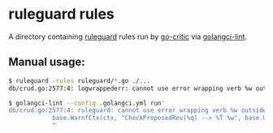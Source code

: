 # ruleguard rules

A directory containing [ruleguard](https://github.com/quasilyte/go-ruleguard) rules run by [go-critic](https://github.com/go-critic/go-critic) via [golangci-lint](https://golangci-lint.run/).

## Manual usage:

```sh
$ ruleguard -rules ruleguard/*.go ./...
db/crud.go:2577:4: logwrappederr: cannot use error wrapping verb %w outside of fmt.Errorf() - use %s or %v instead? (rules-logwrappederr.go:64)

$ golangci-lint --config .golangci.yml run'
db/crud.go:2577:4: ruleguard: cannot use error wrapping verb %w outside of fmt.Errorf() - use %s or %v instead? (gocritic)
			base.WarnfCtx(ctx, "CheckProposedRev(%q) --> %T %w", base.UD(docid), err, err)
			^
```